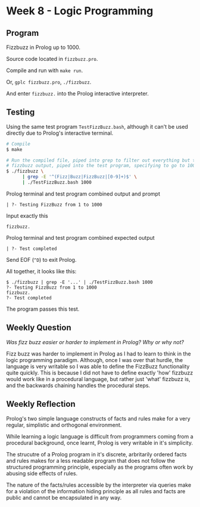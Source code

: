 # Week 8 - Logic Programming

## Program

Fizzbuzz in Prolog up to 1000.

Source code located in `fizzbuzz.pro`.

Compile and run with `make run`.

Or, `gplc fizzbuzz.pro`, `./fizzbuzz`.

And enter `fizzbuzz.` into the Prolog interactive interpreter.

## Testing

Using the same test program `TestFizzBuzz.bash`, although it can't be used
directly due to Prolog's interactive terminal.

```bash
# Compile
$ make

# Run the compiled file, piped into grep to filter out everything but the
# fizzbuzz output, piped into the test program, specifying to go to 1000.
$ ./fizzbuzz \
      | grep -E '^(Fizz|Buzz|FizzBuzz|[0-9]+)$' \
      | ./TestFizzBuzz.bash 1000
```

Prolog terminal and test program combined output and prompt

```
| ?- Testing FizzBuzz from 1 to 1000
```

Input exactly this

```
fizzbuzz.
```

Prolog terminal and test program combined expected output

```
| ?- Test completed
```

Send EOF (`^D`) to exit Prolog.

All together, it looks like this:

```
$ ./fizzbuzz | grep -E '...' | ./TestFizzBuzz.bash 1000
?- Testing FizzBuzz from 1 to 1000
fizzbuzz.
?- Test completed

```

The program passes this test.


## Weekly Question

*Was fizz buzz easier or harder to implement in Prolog? Why or why not?*

Fizz buzz was harder to implement in Prolog as I had to learn to think
in the logic programming paradigm. Although, once I was over that hurdle,
the language is very writable so I was able to define the FizzBuzz
functionality quite quickly. This is because I did not have to define
exactly 'how' fizzbuzz would work like in a procedural language, but
rather just 'what' fizzbuzz is, and the backwards chaining handles
the procedural steps.

## Weekly Reflection

Prolog's two simple language constructs of facts and rules make for a 
very regular, simplistic and orthogonal environment.

While learning a logic language is difficult from programmers coming
from a procedural background, once learnt, Prolog is very writable
in it's simplicity.

The strucutre of a Prolog program in it's discrete, arbritarily ordered
facts and rules makes for a less readable program that does not follow
the structured programming principle, especially as the programs often
work by abusing side effects of rules.

The nature of the facts/rules accessible by the interpreter via queries
make for a violation of the information hiding principle as all rules
and facts are public and cannot be encapsulated in any way.
